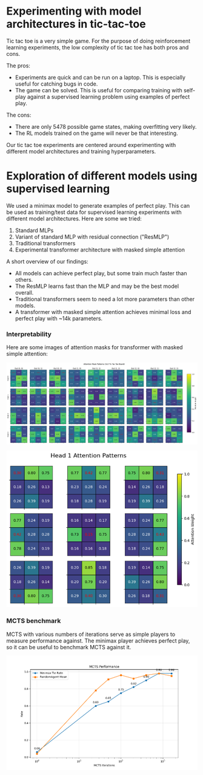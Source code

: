 # Experimenting with model architectures in tic-tac-toe

Tic tac toe is a very simple game. For the purpose of doing reinforcement learning experiments, the low complexity of tic tac toe has both pros and cons.

The pros:

- Experiments are quick and can be run on a laptop. This is especially useful for catching bugs in code.
- The game can be solved. This is useful for comparing training with self-play against a supervised learning problem using examples of perfect play.

The cons:

- There are only 5478 possible game states, making overfitting very likely.
- The RL models trained on the game will never be that interesting.

Our tic tac toe experiments are centered around experimenting with different model architectures and training hyperparameters.

# Exploration of different models using supervised learning

We used a minimax model to generate examples of perfect play. This can be used as training/test data for supervised learning experiments with different model architectures. Here are some we tried:

1. Standard MLPs
2. Variant of standard MLP with residual connection ("ResMLP")
3. Traditional transformers
4. Experimental transformer architecture with masked simple attention

A short overview of our findings:

- All models can achieve perfect play, but some train much faster than others.
- The ResMLP learns fast than the MLP and may be the best model overall.
- Traditional transformers seem to need a lot more parameters than other models.
- A transformer with masked simple attention achieves minimal loss and perfect play with ~14k parameters.

### Interpretability

Here are some images of attention masks for transformer with masked simple attention:

![Attention mask](plots/tic_tac_toe_attn_mask.png)

![Head 1 attention pattern](plots/tic_tac_toe_head_1.png)

### MCTS benchmark

MCTS with various numbers of iterations serve as simple players to measure performance against. The minimax player achieves perfect play, so it can be useful to benchmark MCTS against it.

![Tic tac toe MCTS benchmark](plots/tic_tac_toe_mcts_benchmark.png)
